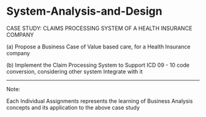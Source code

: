 # System-Analysis-and-Design

CASE STUDY: CLAIMS PROCESSING SYSTEM OF A HEALTH INSURANCE COMPANY

(a) Propose a Business Case of Value based care, for a Health Insurance company

(b) Implement the Claim Processing System to Support ICD 09 - 10 code conversion, considering other system Integrate with it

------------------------------------------------------------------------------------------------------------------------------

Note:

Each Individual Assignments represents the learning of Business Analysis concepts and its application to the above case study

